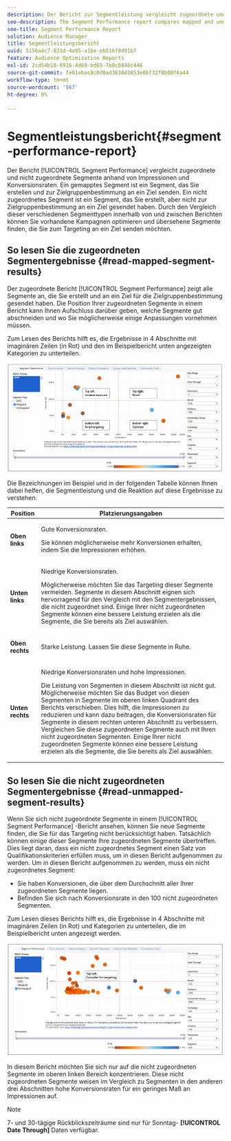 ```yaml
---
description: Der Bericht zur Segmentleistung vergleicht zugeordnete und nicht zugeordnete Segmente anhand von Impressionen und Konversionsraten. Ein gemapptes Segment ist ein Segment, das Sie erstellen und zur Zielgruppenbestimmung an ein Ziel senden. Ein nicht zugeordnetes Segment ist ein Segment, das Sie erstellt, aber nicht zur Zielgruppenbestimmung an ein Ziel gesendet haben. Durch den Vergleich dieser verschiedenen Segmenttypen innerhalb von und zwischen Berichten können Sie vorhandene Kampagnen optimieren und übersehene Segmente finden, die Sie zum Targeting an ein Ziel senden möchten.
seo-description: The Segment Performance report compares mapped and unmapped segments by impressions and conversion rates. A mapped segment is a segment you create and send to a destination for targeting. An unmapped segment is a segment that you've created but have not sent to a destination for targeting. Comparing these different segment types within and between reports helps you optimize existing campaigns and find overlooked segments that you may want to send to a destination for targeting.
seo-title: Segment Performance Report
solution: Audience Manager
title: Segmentleistungsbericht
uuid: 5156a4c7-831d-4a95-a1be-eb516f0d91b7
feature: Audience Optimization Reports
exl-id: 2cd54b18-6916-4d69-bd65-7b8c8846c446
source-git-commit: fe01ebac8c0d0ad3630d3853e0bf32f0b00f6a44
workflow-type: tm+mt
source-wordcount: '567'
ht-degree: 0%

---
```


# Segmentleistungsbericht{#segment-performance-report}

Der Bericht [!UICONTROL Segment Performance] vergleicht zugeordnete und nicht zugeordnete Segmente anhand von Impressionen und Konversionsraten. Ein gemapptes Segment ist ein Segment, das Sie erstellen und zur Zielgruppenbestimmung an ein Ziel senden. Ein nicht zugeordnetes Segment ist ein Segment, das Sie erstellt, aber nicht zur Zielgruppenbestimmung an ein Ziel gesendet haben. Durch den Vergleich dieser verschiedenen Segmenttypen innerhalb von und zwischen Berichten können Sie vorhandene Kampagnen optimieren und übersehene Segmente finden, die Sie zum Targeting an ein Ziel senden möchten.

## So lesen Sie die zugeordneten Segmentergebnisse {#read-mapped-segment-results}

Der zugeordnete Bericht [!UICONTROL Segment Performance] zeigt alle Segmente an, die Sie erstellt und an ein Ziel für die Zielgruppenbestimmung gesendet haben. Die Position Ihrer zugeordneten Segmente in einem Bericht kann Ihnen Aufschluss darüber geben, welche Segmente gut abschneiden und wo Sie möglicherweise einige Anpassungen vornehmen müssen.

Zum Lesen des Berichts hilft es, die Ergebnisse in 4 Abschnitte mit imaginären Zeilen (in Rot) und den im Beispielbericht unten angezeigten Kategorien zu unterteilen.

![](assets/mapped-segment-performance.png)

Die Bezeichnungen im Beispiel und in der folgenden Tabelle können Ihnen dabei helfen, die Segmentleistung und die Reaktion auf diese Ergebnisse zu verstehen.

<table id="table_A29253B30DFA4CD7B3B7C320DE0BDEA4"> 
 <thead> 
  <tr> 
   <th colname="col1" class="entry"> Position </th> 
   <th colname="col2" class="entry"> Platzierungsangaben </th> 
  </tr> 
 </thead>
 <tbody> 
  <tr> 
   <td colname="col1"> <p> <b>Oben links</b> </p> </td> 
   <td colname="col2"> <p>Gute Konversionsraten. </p> <p>Sie können möglicherweise mehr Konversionen erhalten, indem Sie die Impressionen erhöhen. </p> </td> 
  </tr> 
  <tr> 
   <td colname="col1"> <p> <b>Unten links</b> </p> </td> 
   <td colname="col2"> <p>Niedrige Konversionsraten. </p> <p>Möglicherweise möchten Sie das Targeting dieser Segmente vermeiden. Segmente in diesem Abschnitt eignen sich hervorragend für den Vergleich mit den Segmentergebnissen, die nicht zugeordnet sind. Einige Ihrer nicht zugeordneten Segmente können eine bessere Leistung erzielen als die Segmente, die Sie bereits als Ziel auswählen. </p> </td> 
  </tr> 
  <tr> 
   <td colname="col1"> <p> <b>Oben rechts</b> </p> </td> 
   <td colname="col2"> <p>Starke Leistung. Lassen Sie diese Segmente in Ruhe. </p> </td> 
  </tr> 
  <tr> 
   <td colname="col1"> <p> <b>Unten rechts</b> </p> </td> 
   <td colname="col2"> <p>Niedrige Konversionsraten und hohe Impressionen. </p> <p>Die Leistung von Segmenten in diesem Abschnitt ist nicht gut. Möglicherweise möchten Sie das Budget von diesen Segmenten in Segmente im oberen linken Quadrant des Berichts verschieben. Dies hilft, die Impressionen zu reduzieren und kann dazu beitragen, die Konversionsraten für Segmente in diesem rechten unteren Abschnitt zu verbessern. Vergleichen Sie diese zugeordneten Segmente auch mit Ihren nicht zugeordneten Segmenten. Einige Ihrer nicht zugeordneten Segmente können eine bessere Leistung erzielen als die Segmente, die Sie bereits als Ziel auswählen. </p> </td> 
  </tr> 
 </tbody> 
</table>

## So lesen Sie die nicht zugeordneten Segmentergebnisse {#read-unmapped-segment-results}

Wenn Sie sich nicht zugeordnete Segmente in einem [!UICONTROL Segment Performance] -Bericht ansehen, können Sie neue Segmente finden, die Sie für das Targeting nicht berücksichtigt haben. Tatsächlich können einige dieser Segmente Ihre zugeordneten Segmente übertreffen. Dies liegt daran, dass ein nicht zugeordnetes Segment einen Satz von Qualifikationskriterien erfüllen muss, um in diesen Bericht aufgenommen zu werden. Um in diesen Bericht aufgenommen zu werden, muss ein nicht zugeordnetes Segment:

* Sie haben Konversionen, die über dem Durchschnitt aller Ihrer zugeordneten Segmente liegen.
* Befinden Sie sich nach Konversionsrate in den 100 nicht zugeordneten Segmenten.

Zum Lesen dieses Berichts hilft es, die Ergebnisse in 4 Abschnitte mit imaginären Zeilen (in Rot) und Kategorien zu unterteilen, die im Beispielbericht unten angezeigt werden.

![](assets/unmapped-segment-performance.png)

In diesem Bericht möchten Sie sich nur auf die nicht zugeordneten Segmente im oberen linken Bereich konzentrieren. Diese nicht zugeordneten Segmente weisen im Vergleich zu Segmenten in den anderen drei Abschnitten hohe Konversionsraten für ein geringes Maß an Impressionen auf.

>[!NOTE]
>
>7- und 30-tägige Rückblickszeiträume sind nur für Sonntag- **[!UICONTROL Date Through]** Daten verfügbar.
